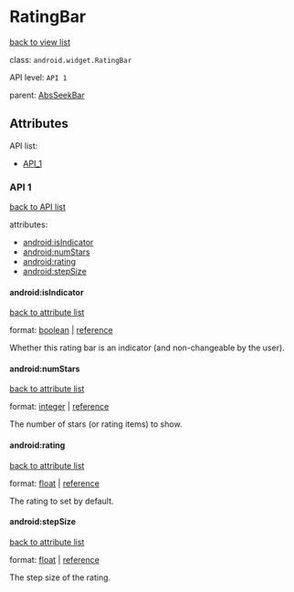 # RatingBar

[back to view list](View_list.md#RatingBar)

class: `android.widget.RatingBar`

API level: `API 1`

parent: [AbsSeekBar](AbsSeekBar.md)

## Attributes

API list:

* [API_1](#api_1)

### <a name="api_1"></a>API 1

[back to API list](#api_list)

attributes:

* [android:isIndicator](#android_isIndicator)
* [android:numStars](#android_numStars)
* [android:rating](#android_rating)
* [android:stepSize](#android_stepSize)

#### <a name="android_isIndicator"></a>android:isIndicator

[back to attribute list](#api_1)

format: [boolean](../Formats.md#boolean) | [reference](../Formats.md#reference)

Whether this rating bar is an indicator (and non-changeable by the user).

#### <a name="android_numStars"></a>android:numStars

[back to attribute list](#api_1)

format: [integer](../Formats.md#integer) | [reference](../Formats.md#reference)

The number of stars (or rating items) to show.

#### <a name="android_rating"></a>android:rating

[back to attribute list](#api_1)

format: [float](../Formats.md#float) | [reference](../Formats.md#reference)

The rating to set by default.

#### <a name="android_stepSize"></a>android:stepSize

[back to attribute list](#api_1)

format: [float](../Formats.md#float) | [reference](../Formats.md#reference)

The step size of the rating.